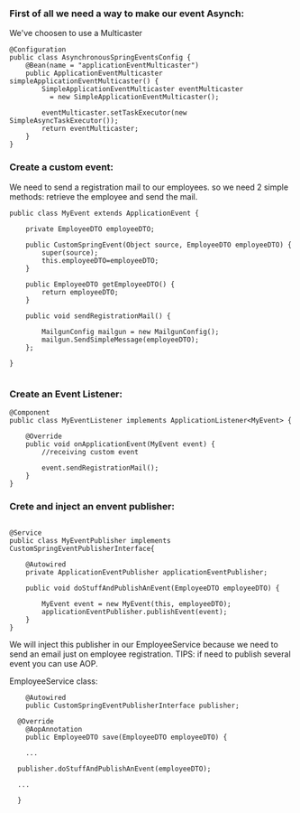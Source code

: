 ###  First of all we need a way to make our event Asynch:

We've choosen to use a Multicaster

```
@Configuration
public class AsynchronousSpringEventsConfig {
    @Bean(name = "applicationEventMulticaster")
    public ApplicationEventMulticaster simpleApplicationEventMulticaster() {
        SimpleApplicationEventMulticaster eventMulticaster 
          = new SimpleApplicationEventMulticaster();
         
        eventMulticaster.setTaskExecutor(new SimpleAsyncTaskExecutor());
        return eventMulticaster;
    }
}
```

###  Create a custom event:

We need to send a registration mail to our employees. so we need 2 simple methods:
retrieve the employee and send the mail.

```
public class MyEvent extends ApplicationEvent {
	
    private EmployeeDTO employeeDTO;
 
    public CustomSpringEvent(Object source, EmployeeDTO employeeDTO) {
        super(source);
        this.employeeDTO=employeeDTO;
    }
    
	public EmployeeDTO getEmployeeDTO() {
		return employeeDTO;
	}
	
	public void sendRegistrationMail() {
		
		MailgunConfig mailgun = new MailgunConfig();
		mailgun.SendSimpleMessage(employeeDTO);
	};
	
}


```

###  Create an Event Listener:

```
@Component
public class MyEventListener implements ApplicationListener<MyEvent> {
	
    @Override
    public void onApplicationEvent(MyEvent event) {
        //receiving custom event
    	
    	event.sendRegistrationMail();
    }
}
```
###  Crete and inject an envent publisher:

```

@Service
public class MyEventPublisher implements CustomSpringEventPublisherInterface{
	
    @Autowired
    private ApplicationEventPublisher applicationEventPublisher;
 
    public void doStuffAndPublishAnEvent(EmployeeDTO employeeDTO) {
        
        MyEvent event = new MyEvent(this, employeeDTO);
        applicationEventPublisher.publishEvent(event);
    }
}

```

We will inject this publisher in our EmployeeService because we need to send an email just on employee registration.
TIPS: if need to publish several event you can use AOP.

EmployeeService class:
```
	@Autowired
	public CustomSpringEventPublisherInterface publisher;
  
  @Override
	@AopAnnotation
	public EmployeeDTO save(EmployeeDTO employeeDTO) {
		
	...
  
  publisher.doStuffAndPublishAnEvent(employeeDTO);
  
  ...
  
  }

```
